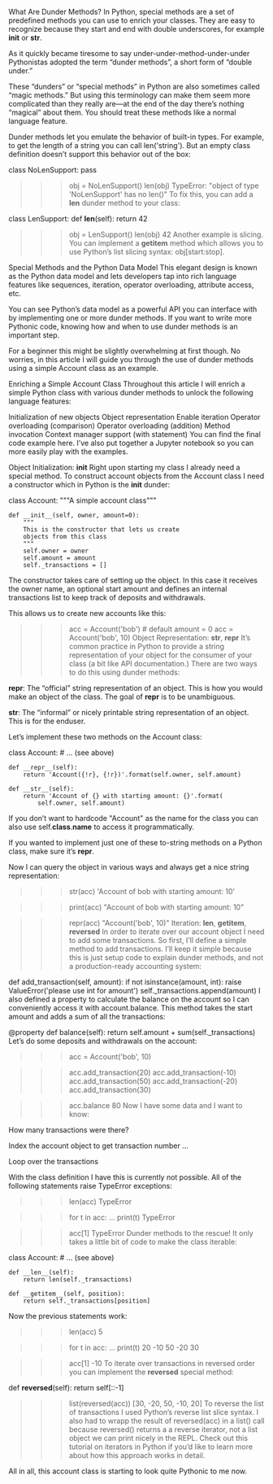 What Are Dunder Methods?
In Python, special methods are a set of predefined methods you can use to enrich your classes. They are easy to recognize because they start and end with double underscores, for example __init__ or __str__.

As it quickly became tiresome to say under-under-method-under-under Pythonistas adopted the term “dunder methods”, a short form of “double under.”

These “dunders” or “special methods” in Python are also sometimes called “magic methods.” But using this terminology can make them seem more complicated than they really are—at the end of the day there’s nothing “magical” about them. You should treat these methods like a normal language feature.

Dunder methods let you emulate the behavior of built-in types. For example, to get the length of a string you can call len('string'). But an empty class definition doesn’t support this behavior out of the box:

class NoLenSupport:
    pass

>>> obj = NoLenSupport()
>>> len(obj)
TypeError: "object of type 'NoLenSupport' has no len()"
To fix this, you can add a __len__ dunder method to your class:

class LenSupport:
    def __len__(self):
        return 42

>>> obj = LenSupport()
>>> len(obj)
42
Another example is slicing. You can implement a __getitem__ method which allows you to use Python’s list slicing syntax: obj[start:stop].

Special Methods and the Python Data Model
This elegant design is known as the Python data model and lets developers tap into rich language features like sequences, iteration, operator overloading, attribute access, etc.

You can see Python’s data model as a powerful API you can interface with by implementing one or more dunder methods. If you want to write more Pythonic code, knowing how and when to use dunder methods is an important step.

For a beginner this might be slightly overwhelming at first though. No worries, in this article I will guide you through the use of dunder methods using a simple Account class as an example.

Enriching a Simple Account Class
Throughout this article I will enrich a simple Python class with various dunder methods to unlock the following language features:

Initialization of new objects
Object representation
Enable iteration
Operator overloading (comparison)
Operator overloading (addition)
Method invocation
Context manager support (with statement)
You can find the final code example here. I’ve also put together a Jupyter notebook so you can more easily play with the examples.

Object Initialization: __init__
Right upon starting my class I already need a special method. To construct account objects from the Account class I need a constructor which in Python is the __init__ dunder:

class Account:
    """A simple account class"""

    def __init__(self, owner, amount=0):
        """
        This is the constructor that lets us create
        objects from this class
        """
        self.owner = owner
        self.amount = amount
        self._transactions = []
The constructor takes care of setting up the object. In this case it receives the owner name, an optional start amount and defines an internal transactions list to keep track of deposits and withdrawals.

This allows us to create new accounts like this:

>>> acc = Account('bob')  # default amount = 0
>>> acc = Account('bob', 10)
Object Representation: __str__, __repr__
It’s common practice in Python to provide a string representation of your object for the consumer of your class (a bit like API documentation.) There are two ways to do this using dunder methods:

__repr__: The “official” string representation of an object. This is how you would make an object of the class. The goal of __repr__ is to be unambiguous.

__str__: The “informal” or nicely printable string representation of an object. This is for the enduser.

Let’s implement these two methods on the Account class:

class Account:
    # ... (see above)

    def __repr__(self):
        return 'Account({!r}, {!r})'.format(self.owner, self.amount)

    def __str__(self):
        return 'Account of {} with starting amount: {}'.format(
            self.owner, self.amount)
If you don’t want to hardcode "Account" as the name for the class you can also use self.__class__.__name__ to access it programmatically.

If you wanted to implement just one of these to-string methods on a Python class, make sure it’s __repr__.

Now I can query the object in various ways and always get a nice string representation:

>>> str(acc)
'Account of bob with starting amount: 10'

>>> print(acc)
"Account of bob with starting amount: 10"

>>> repr(acc)
"Account('bob', 10)"
Iteration: __len__, __getitem__, __reversed__
In order to iterate over our account object I need to add some transactions. So first, I’ll define a simple method to add transactions. I’ll keep it simple because this is just setup code to explain dunder methods, and not a production-ready accounting system:

def add_transaction(self, amount):
    if not isinstance(amount, int):
        raise ValueError('please use int for amount')
    self._transactions.append(amount)
I also defined a property to calculate the balance on the account so I can conveniently access it with account.balance. This method takes the start amount and adds a sum of all the transactions:

@property
def balance(self):
    return self.amount + sum(self._transactions)
Let’s do some deposits and withdrawals on the account:

>>> acc = Account('bob', 10)

>>> acc.add_transaction(20)
>>> acc.add_transaction(-10)
>>> acc.add_transaction(50)
>>> acc.add_transaction(-20)
>>> acc.add_transaction(30)

>>> acc.balance
80
Now I have some data and I want to know:

How many transactions were there?

Index the account object to get transaction number …

Loop over the transactions

With the class definition I have this is currently not possible. All of the following statements raise TypeError exceptions:

>>> len(acc)
TypeError

>>> for t in acc:
...    print(t)
TypeError

>>> acc[1]
TypeError
Dunder methods to the rescue! It only takes a little bit of code to make the class iterable:

class Account:
    # ... (see above)

    def __len__(self):
        return len(self._transactions)

    def __getitem__(self, position):
        return self._transactions[position]
Now the previous statements work:

>>> len(acc)
5

>>> for t in acc:
...    print(t)
20
-10
50
-20
30

>>> acc[1]
-10
To iterate over transactions in reversed order you can implement the __reversed__ special method:

def __reversed__(self):
    return self[::-1]

>>> list(reversed(acc))
[30, -20, 50, -10, 20]
To reverse the list of transactions I used Python’s reverse list slice syntax. I also had to wrapp the result of reversed(acc) in a list() call because reversed() returns a a reverse iterator, not a list object we can print nicely in the REPL. Check out this tutorial on iterators in Python if you’d like to learn more about how this approach works in detail.

All in all, this account class is starting to look quite Pythonic to me now.

